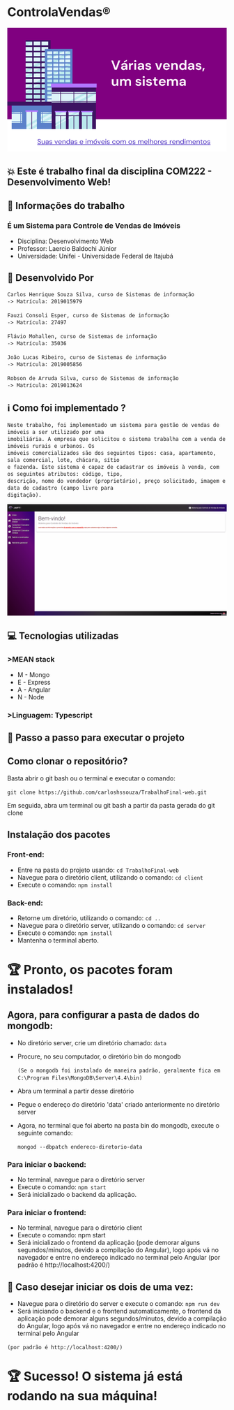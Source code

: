 # ControlaVendas®

![Transferidor UDP](images/banner.png)

## :boom: Este é trabalho final da disciplina COM222 - Desenvolvimento Web!

## :closed_book: Informações do trabalho

### É um Sistema para Controle de Vendas de Imóveis

- Disciplina: Desenvolvimento Web
- Professor: Laercio Baldochi Júnior
- Universidade: Unifei - Universidade Federal de Itajubá

## :construction_worker: Desenvolvido Por

```
Carlos Henrique Souza Silva, curso de Sistemas de informação
-> Matrícula: 2019015979

Fauzi Consoli Esper, curso de Sistemas de informação
-> Matrícula: 27497

Flávio Mohallen, curso de Sistemas de informação
-> Matrícula: 35036

João Lucas Ribeiro, curso de Sistemas de informação
-> Matrícula: 2019005856

Robson de Arruda Silva, curso de Sistemas de informação
-> Matrícula: 2019013624
```

## :information_source: Como foi implementado ?

    Neste trabalho, foi implementado um sistema para gestão de vendas de imóveis a ser utilizado por uma
    imobiliária. A empresa que solicitou o sistema trabalha com a venda de imóveis rurais e urbanos. Os
    imóveis comercializados são dos seguintes tipos: casa, apartamento, sala comercial, lote, chácara, sítio
    e fazenda. Este sistema é capaz de cadastrar os imóveis à venda, com os seguintes atributos: código, tipo,
    descrição, nome do vendedor (proprietário), preço solicitado, imagem e data de cadastro (campo livre para
    digitação).

<div align="center">
  <img src="./images/Animation.gif">
</div>

## :computer: Tecnologias utilizadas

### >MEAN stack

- M - Mongo
- E - Express
- A - Angular
- N - Node

### >Linguagem: Typescript

## :dart: Passo a passo para executar o projeto

## Como clonar o repositório?

Basta abrir o git bash ou o terminal e executar o comando:

`git clone https://github.com/carloshssouza/TrabalhoFinal-web.git`

Em seguida, abra um terminal ou git bash a partir da pasta gerada do git clone

## Instalação dos pacotes

### Front-end:

- Entre na pasta do projeto usando: `cd TrabalhoFinal-web`
- Navegue para o diretório client, utilizando o comando: `cd client`
- Execute o comando: `npm install`

### Back-end:

- Retorne um diretório, utilizando o comando: `cd ..`
- Navegue para o diretório server, utilizando o comando: `cd server`
- Execute o comando: `npm install`
- Mantenha o terminal aberto.

# :trophy: Pronto, os pacotes foram instalados!

## Agora, para configurar a pasta de dados do mongodb:

- No diretório server, crie um diretório chamado: `data`

- Procure, no seu computador, o diretório bin do mongodb

  `(Se o mongodb foi instalado de maneira padrão, geralmente fica em C:\Program Files\MongoDB\Server\4.4\bin)`

- Abra um terminal a partir desse diretório

- Pegue o endereço do diretório 'data' criado anteriormente no diretório server

- Agora, no terminal que foi aberto na pasta bin do mongodb, execute o seguinte comando:

  `mongod --dbpatch endereco-diretorio-data`

### Para iniciar o backend:

- No terminal, navegue para o diretório server
- Execute o comando: `npm start`
- Será inicializado o backend da aplicação.

### Para iniciar o frontend:

- No terminal, navegue para o diretório client
- Execute o comando: npm start
- Será inicializado o frontend da aplicação (pode demorar alguns segundos/minutos, devido a compilação do Angular), logo após vá no navegador e entre no endereço indicado no terminal pelo Angular (por padrão é http://localhost:4200/)

## :rocket: Caso desejar iniciar os dois de uma vez:

- Navegue para o diretório do server e execute o comando: `npm run dev`
- Será iniciando o backend e o frontend automaticamente, o frontend da aplicação pode demorar alguns segundos/minutos, devido a compilação do Angular, logo após vá no navegador e entre no endereço
  indicado no terminal pelo Angular

`(por padrão é http://localhost:4200/)`

# :trophy: Sucesso! O sistema já está rodando na sua máquina!
